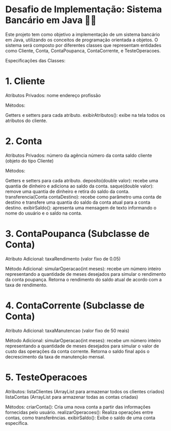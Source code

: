 # Desafio de Implementação: Sistema Bancário em Java 👩‍💻​
Este projeto tem como objetivo a implementação de um sistema bancário em Java, utilizando os conceitos de programação orientada a objetos. O sistema será composto por diferentes classes que representam entidades como Cliente, Conta, ContaPoupanca, ContaCorrente, e TesteOperacoes.

Especificações das Classes:
# 1. Cliente
   
Atributos Privados:
nome
endereço
profissão

Métodos:

Getters e setters para cada atributo.
exibirAtributos(): exibe na tela todos os atributos do cliente.

# 2. Conta
   
Atributos Privados:
número da agência
número da conta
saldo
cliente (objeto do tipo Cliente)

Métodos:

Getters e setters para cada atributo.
deposito(double valor): recebe uma quantia de dinheiro e adiciona ao saldo da conta.
saque(double valor): remove uma quantia de dinheiro e retira do saldo da conta.
transferencia(Conta contaDestino): recebe como parâmetro uma conta de destino e transfere uma quantia do saldo da conta atual para a conta destino.
exibirSaldo(): apresenta uma mensagem de texto informando o nome do usuário e o saldo na conta.

# 3. ContaPoupanca (Subclasse de Conta)
   
Atributo Adicional:
taxaRendimento (valor fixo de 0.05)

Método Adicional:
simularOperacao(int meses): recebe um número inteiro representando a quantidade de meses desejados para simular o rendimento da conta poupança. Retorna o rendimento do saldo atual de acordo com a taxa de rendimento.

# 4. ContaCorrente (Subclasse de Conta)
   
Atributo Adicional:
taxaManutencao (valor fixo de 50 reais)

Método Adicional:
simularOperacao(int meses): recebe um número inteiro representando a quantidade de meses desejados para simular o valor de custo das operações da conta corrente. Retorna o saldo final após o decrescimento da taxa de manutenção mensal.

# 5. TesteOperacoes
   
Atributos:
listaClientes (ArrayList para armazenar todos os clientes criados)
listaContas (ArrayList para armazenar todas as contas criadas)

Métodos:
criarConta(): Cria uma nova conta a partir das informações fornecidas pelo usuário.
realizarOperacoes(): Realiza operações entre contas, como transferências.
exibirSaldo(): Exibe o saldo de uma conta específica.
